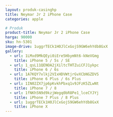 ```yaml
---
layout: produk-casinghp
title: Neymar Jr 2 iPhone Case
categories: apple

# Produk
product-title: Neymar Jr 2 iPhone Case
harga: 90000
sku: hn-5301
image-drive: 1uggrTECk1H0JlCxGojS9GW6ehYdb8GxX
gallery:
  - url: 1LMxd9MkQEyi0iEre5HbymNt6-kNeVGmg
    title: iPhone 5 / 5s / SE
  - url: 1_qsL11QENOA2jXiltcTHTZuiCFJ1ykpc
    title: iPhone 6 / 6s
  - url: 1A7KQY7xlkj2VIxHDVWtjrGvXCbNGZDVS
    title: iPhone 6 Plus / 6s Plus
  - url: 1IN02ZX7jp6pKvkhPbxq1v9JFzK5ZLwNt
    title: iPhone 7 / 8
  - url: 1fNKh5N9d9kzjWegq0bR8Pe1_lceCYJYj
    title: iPhone 7 Plus / 8 Plus
  - url: 1uggrTECk1H0JlCxGojS9GW6ehYdb8GxX
    title: iPhone X
---
```

